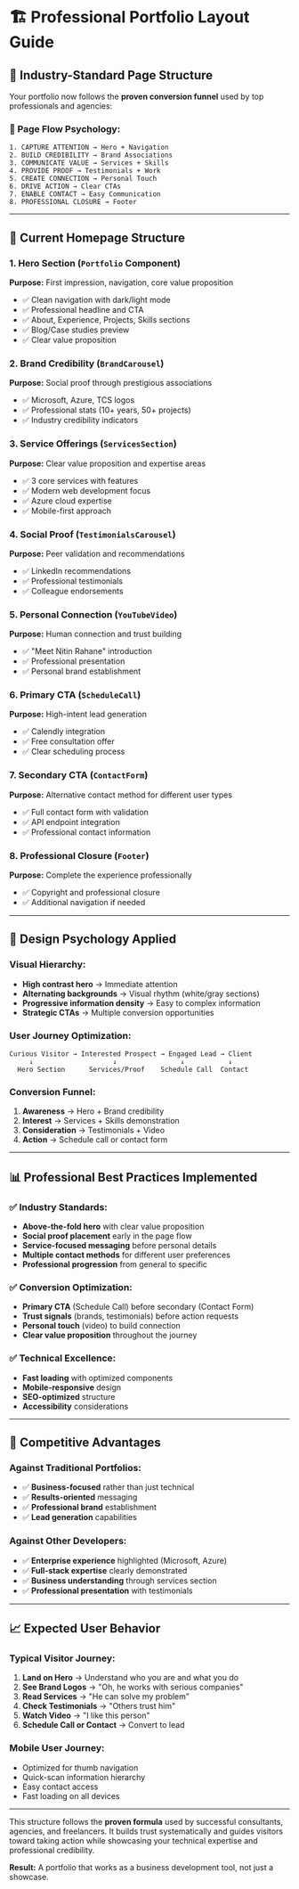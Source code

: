 # 🏗️ Professional Portfolio Layout Guide

## 📐 **Industry-Standard Page Structure**

Your portfolio now follows the **proven conversion funnel** used by top professionals and agencies:

### **🎯 Page Flow Psychology:**

```
1. CAPTURE ATTENTION → Hero + Navigation
2. BUILD CREDIBILITY → Brand Associations  
3. COMMUNICATE VALUE → Services + Skills
4. PROVIDE PROOF → Testimonials + Work
5. CREATE CONNECTION → Personal Touch
6. DRIVE ACTION → Clear CTAs
7. ENABLE CONTACT → Easy Communication
8. PROFESSIONAL CLOSURE → Footer
```

---

## 📱 **Current Homepage Structure**

### **1. Hero Section** (`Portfolio` Component)
**Purpose:** First impression, navigation, core value proposition
- ✅ Clean navigation with dark/light mode
- ✅ Professional headline and CTA
- ✅ About, Experience, Projects, Skills sections
- ✅ Blog/Case studies preview
- ✅ Clear value proposition

### **2. Brand Credibility** (`BrandCarousel`)
**Purpose:** Social proof through prestigious associations
- ✅ Microsoft, Azure, TCS logos
- ✅ Professional stats (10+ years, 50+ projects)
- ✅ Industry credibility indicators

### **3. Service Offerings** (`ServicesSection`)  
**Purpose:** Clear value proposition and expertise areas
- ✅ 3 core services with features
- ✅ Modern web development focus
- ✅ Azure cloud expertise
- ✅ Mobile-first approach

### **4. Social Proof** (`TestimonialsCarousel`)
**Purpose:** Peer validation and recommendations
- ✅ LinkedIn recommendations
- ✅ Professional testimonials
- ✅ Colleague endorsements

### **5. Personal Connection** (`YouTubeVideo`)
**Purpose:** Human connection and trust building
- ✅ "Meet Nitin Rahane" introduction
- ✅ Professional presentation
- ✅ Personal brand establishment

### **6. Primary CTA** (`ScheduleCall`)
**Purpose:** High-intent lead generation
- ✅ Calendly integration
- ✅ Free consultation offer
- ✅ Clear scheduling process

### **7. Secondary CTA** (`ContactForm`)
**Purpose:** Alternative contact method for different user types
- ✅ Full contact form with validation
- ✅ API endpoint integration
- ✅ Professional contact information

### **8. Professional Closure** (`Footer`)
**Purpose:** Complete the experience professionally
- ✅ Copyright and professional closure
- ✅ Additional navigation if needed

---

## 🎨 **Design Psychology Applied**

### **Visual Hierarchy:**
- **High contrast hero** → Immediate attention
- **Alternating backgrounds** → Visual rhythm (white/gray sections)
- **Progressive information density** → Easy to complex information
- **Strategic CTAs** → Multiple conversion opportunities

### **User Journey Optimization:**
```
Curious Visitor → Interested Prospect → Engaged Lead → Client
     ↓                    ↓                ↓           ↓
  Hero Section      Services/Proof    Schedule Call  Contact
```

### **Conversion Funnel:**
1. **Awareness** → Hero + Brand credibility
2. **Interest** → Services + Skills demonstration  
3. **Consideration** → Testimonials + Video
4. **Action** → Schedule call or contact form

---

## 📊 **Professional Best Practices Implemented**

### ✅ **Industry Standards:**
- **Above-the-fold hero** with clear value proposition
- **Social proof placement** early in the page flow
- **Service-focused messaging** before personal details
- **Multiple contact methods** for different user preferences
- **Professional progression** from general to specific

### ✅ **Conversion Optimization:**
- **Primary CTA** (Schedule Call) before secondary (Contact Form)
- **Trust signals** (brands, testimonials) before action requests
- **Personal touch** (video) to build connection
- **Clear value proposition** throughout the journey

### ✅ **Technical Excellence:**
- **Fast loading** with optimized components
- **Mobile-responsive** design
- **SEO-optimized** structure
- **Accessibility** considerations

---

## 🚀 **Competitive Advantages**

### **Against Traditional Portfolios:**
- ✅ **Business-focused** rather than just technical
- ✅ **Results-oriented** messaging
- ✅ **Professional brand** establishment
- ✅ **Lead generation** capabilities

### **Against Other Developers:**
- ✅ **Enterprise experience** highlighted (Microsoft, Azure)
- ✅ **Full-stack expertise** clearly demonstrated
- ✅ **Business understanding** through services section
- ✅ **Professional presentation** with testimonials

---

## 📈 **Expected User Behavior**

### **Typical Visitor Journey:**
1. **Land on Hero** → Understand who you are and what you do
2. **See Brand Logos** → "Oh, he works with serious companies"
3. **Read Services** → "He can solve my problem"
4. **Check Testimonials** → "Others trust him"
5. **Watch Video** → "I like this person"
6. **Schedule Call or Contact** → Convert to lead

### **Mobile User Journey:**
- Optimized for thumb navigation
- Quick-scan information hierarchy
- Easy contact access
- Fast loading on all devices

---

This structure follows the **proven formula** used by successful consultants, agencies, and freelancers. It builds trust systematically and guides visitors toward taking action while showcasing your technical expertise and professional credibility.

**Result:** A portfolio that works as a business development tool, not just a showcase.
